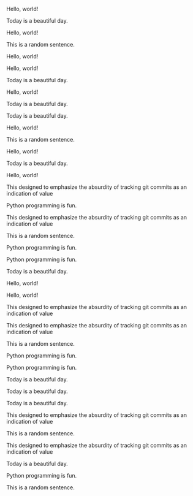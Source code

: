 
Hello, world!

Today is a beautiful day.

Hello, world!

This is a random sentence.

Hello, world!

Hello, world!

Today is a beautiful day.

Hello, world!

Today is a beautiful day.

Today is a beautiful day.

Hello, world!

This is a random sentence.

Hello, world!

Today is a beautiful day.

Hello, world!

This designed to emphasize the absurdity of tracking git commits as an indication of value

Python programming is fun.

This designed to emphasize the absurdity of tracking git commits as an indication of value

This is a random sentence.

Python programming is fun.

Python programming is fun.

Today is a beautiful day.

Hello, world!

Hello, world!

This designed to emphasize the absurdity of tracking git commits as an indication of value

This designed to emphasize the absurdity of tracking git commits as an indication of value

This is a random sentence.

Python programming is fun.

Python programming is fun.

Today is a beautiful day.

Today is a beautiful day.

Today is a beautiful day.

This designed to emphasize the absurdity of tracking git commits as an indication of value

This is a random sentence.

This designed to emphasize the absurdity of tracking git commits as an indication of value

Today is a beautiful day.

Python programming is fun.

This is a random sentence.
